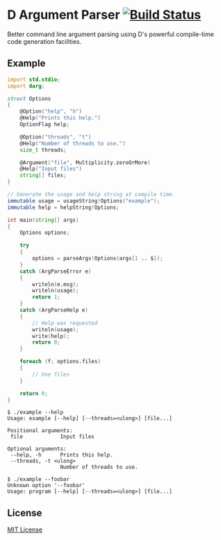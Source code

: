[buildbadge]: https://travis-ci.org/jasonwhite/darg.svg?branch=master
[buildstatus]: https://travis-ci.org/jasonwhite/darg

# D Argument Parser [![Build Status][buildbadge]][buildstatus]

Better command line argument parsing using D's powerful compile-time code
generation facilities.

## Example

```d
import std.stdio;
import darg;

struct Options
{
    @Option("help", "h")
    @Help("Prints this help.")
    OptionFlag help;

    @Option("threads", "t")
    @Help("Number of threads to use.")
    size_t threads;

    @Argument("file", Multiplicity.zeroOrMore)
    @Help("Input files")
    string[] files;
}

// Generate the usage and help string at compile time.
immutable usage = usageString!Options("example");
immutable help = helpString!Options;

int main(string[] args)
{
    Options options;

    try
    {
        options = parseArgs!Options(args[1 .. $]);
    }
    catch (ArgParseError e)
    {
        writeln(e.msg);
        writeln(usage);
        return 1;
    }
    catch (ArgParseHelp e)
    {
        // Help was requested
        writeln(usage);
        write(help);
        return 0;
    }

    foreach (f; options.files)
    {
        // Use files
    }

    return 0;
}
```

    $ ./example --help
    Usage: example [--help] [--threads=<ulong>] [file...]

    Positional arguments:
     file            Input files

    Optional arguments:
     --help, -h      Prints this help.
     --threads, -t <ulong>
                     Number of threads to use.
    
    $ ./example --foobar
    Unknown option '--foobar'
    Usage: program [--help] [--threads=<ulong>] [file...]


## License

[MIT License](/LICENSE.md)
